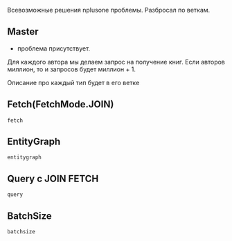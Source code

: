 Всевозможные решения nplusone проблемы. Разбросал по веткам.

<h2> Master </h2> 

- проблема присутствует. 

Для каждого автора мы делаем запрос на получение книг. 
Если авторов миллион, то и запросов будет миллион + 1.

Описание про каждый тип будет в его ветке

<h2> Fetch(FetchMode.JOIN) </h2>

`fetch`

<h2> EntityGraph </h2>

`entitygraph`

<h2> Query с JOIN FETCH </h2>

`query`


<h2> BatchSize </h2>

`batchsize`